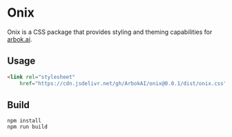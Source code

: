 # Onix

Onix is a CSS package that provides styling and theming capabilities for [arbok.ai](https://arbok.ai).

## Usage

```html
<link rel="stylesheet"
    href="https://cdn.jsdelivr.net/gh/ArbokAI/onix@0.0.1/dist/onix.css" />
```

## Build

```
npm install
npm run build
```

